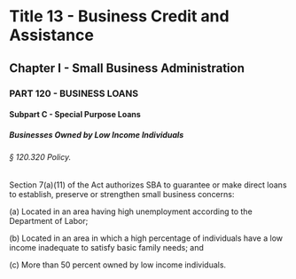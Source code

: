 
# Title 13 - Business Credit and Assistance
## Chapter I - Small Business Administration
### PART 120 - BUSINESS LOANS
#### Subpart C - Special Purpose Loans
##### Businesses Owned by Low Income Individuals
###### § 120.320 Policy.

Section 7(a)(11) of the Act authorizes SBA to guarantee or make direct loans to establish, preserve or strengthen small business concerns:

(a) Located in an area having high unemployment according to the Department of Labor;

(b) Located in an area in which a high percentage of individuals have a low income inadequate to satisfy basic family needs; and

(c) More than 50 percent owned by low income individuals.
